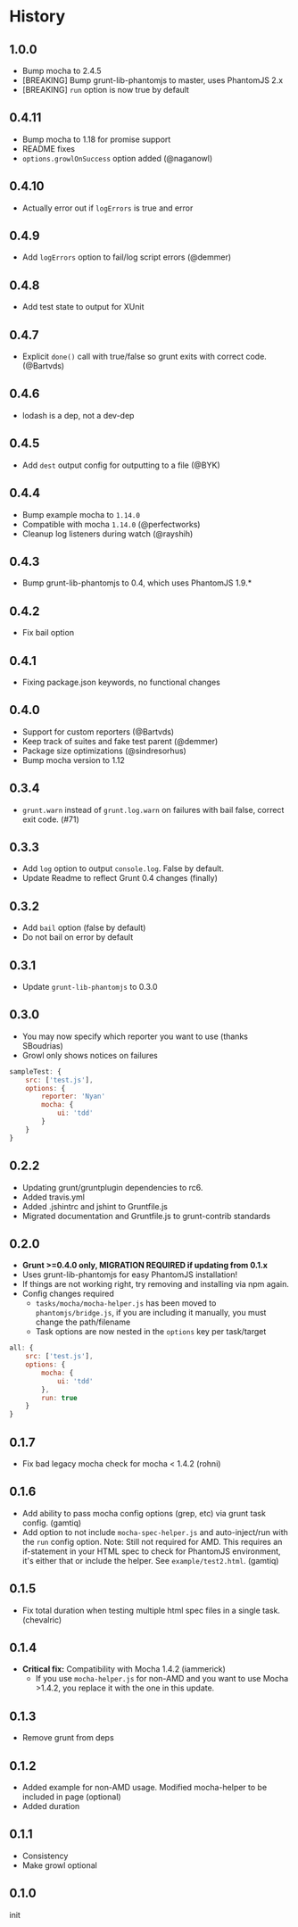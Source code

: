 # History

## 1.0.0
* Bump mocha to 2.4.5
* [BREAKING] Bump grunt-lib-phantomjs to master, uses PhantomJS 2.x
* [BREAKING] `run` option is now true by default

## 0.4.11
* Bump mocha to 1.18 for promise support
* README fixes
* `options.growlOnSuccess` option added (@naganowl)

## 0.4.10
* Actually error out if `logErrors` is true and error

## 0.4.9
* Add `logErrors` option to fail/log script errors (@demmer)

## 0.4.8
* Add test state to output for XUnit

## 0.4.7
* Explicit `done()` call with true/false so grunt exits with correct code. (@Bartvds)

## 0.4.6
* lodash is a dep, not a dev-dep

## 0.4.5
* Add `dest` output config for outputting to a file (@BYK)

## 0.4.4
* Bump example mocha to `1.14.0`
* Compatible with mocha `1.14.0` (@perfectworks)
* Cleanup log listeners during watch (@rayshih)

## 0.4.3
* Bump grunt-lib-phantomjs to 0.4, which uses PhantomJS 1.9.*

## 0.4.2
* Fix bail option

## 0.4.1
* Fixing package.json keywords, no functional changes

## 0.4.0
* Support for custom reporters (@Bartvds)
* Keep track of suites and fake test parent (@demmer)
* Package size optimizations (@sindresorhus)
* Bump mocha version to 1.12

## 0.3.4
* `grunt.warn` instead of `grunt.log.warn` on failures with bail false, correct exit code. (#71)

## 0.3.3
* Add `log` option to output `console.log`. False by default.
* Update Readme to reflect Grunt 0.4 changes (finally)

## 0.3.2
* Add `bail` option (false by default)
* Do not bail on error by default

## 0.3.1
* Update `grunt-lib-phantomjs` to 0.3.0

## 0.3.0
* You may now specify which reporter you want to use (thanks SBoudrias)
* Growl only shows notices on failures

```js
sampleTest: {
    src: ['test.js'],
    options: {
        reporter: 'Nyan'
        mocha: {
            ui: 'tdd'
        }
    }
}
```

## 0.2.2
* Updating grunt/gruntplugin dependencies to rc6.
* Added travis.yml
* Added .jshintrc and jshint to Gruntfile.js
* Migrated documentation and Gruntfile.js to grunt-contrib standards

## 0.2.0
* **Grunt >=0.4.0 only, MIGRATION REQUIRED if updating from 0.1.x**
* Uses grunt-lib-phantomjs for easy PhantomJS installation!
* If things are not working right, try removing and installing via npm again.
* Config changes required
    * `tasks/mocha/mocha-helper.js` has been moved to `phantomjs/bridge.js`, if you are including it manually, you must change the path/filename
    * Task options are now nested in the `options` key per task/target

```js
all: {
    src: ['test.js'],
    options: {
        mocha: {
            ui: 'tdd'
        },
        run: true
    }
}
```

## 0.1.7
* Fix bad legacy mocha check for mocha < 1.4.2 (rohni)

## 0.1.6
* Add ability to pass mocha config options (grep, etc) via grunt task config. (gamtiq)
* Add option to not include `mocha-spec-helper.js` and auto-inject/run with the `run` config option. Note: Still not required for AMD. This requires an if-statement in your HTML spec to check for PhantomJS environment, it's either that or include the helper. See `example/test2.html`. (gamtiq)

## 0.1.5
* Fix total duration when testing multiple html spec files in a single task. (chevalric)

## 0.1.4
* **Critical fix:** Compatibility with Mocha 1.4.2 (iammerick)
    * If you use `mocha-helper.js` for non-AMD and you want to use Mocha >1.4.2, you replace it with the one in this update.

## 0.1.3
* Remove grunt from deps

## 0.1.2
* Added example for non-AMD usage. Modified mocha-helper to be included in page (optional)
* Added duration

## 0.1.1

* Consistency
* Make growl optional

## 0.1.0

init
